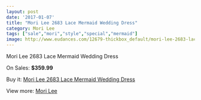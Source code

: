 ```yaml
---
layout: post
date: '2017-01-07'
title: "Mori Lee 2683 Lace Mermaid Wedding Dress"
category: Mori Lee
tags: ["sale","mori","style","special","mermaid"]
image: http://www.eudances.com/12679-thickbox_default/mori-lee-2683-lace-mermaid-wedding-dress.jpg
---
```

Mori Lee 2683 Lace Mermaid Wedding Dress

On Sales: **$359.99**
<a href="https://www.eudances.com/en/mori-lee/3895-mori-lee-2683-lace-mermaid-wedding-dress.html"><amp-img layout="responsive" width="600" height="600" src="//www.eudances.com/12679-thickbox_default/mori-lee-2683-lace-mermaid-wedding-dress.jpg" alt="Mori Lee 2683 Lace Mermaid Wedding Dress 0" /></a>
<a href="https://www.eudances.com/en/mori-lee/3895-mori-lee-2683-lace-mermaid-wedding-dress.html"><amp-img layout="responsive" width="600" height="600" src="//www.eudances.com/12684-thickbox_default/mori-lee-2683-lace-mermaid-wedding-dress.jpg" alt="Mori Lee 2683 Lace Mermaid Wedding Dress 1" /></a>
<a href="https://www.eudances.com/en/mori-lee/3895-mori-lee-2683-lace-mermaid-wedding-dress.html"><amp-img layout="responsive" width="600" height="600" src="//www.eudances.com/12683-thickbox_default/mori-lee-2683-lace-mermaid-wedding-dress.jpg" alt="Mori Lee 2683 Lace Mermaid Wedding Dress 2" /></a>
<a href="https://www.eudances.com/en/mori-lee/3895-mori-lee-2683-lace-mermaid-wedding-dress.html"><amp-img layout="responsive" width="600" height="600" src="//www.eudances.com/12682-thickbox_default/mori-lee-2683-lace-mermaid-wedding-dress.jpg" alt="Mori Lee 2683 Lace Mermaid Wedding Dress 3" /></a>
<a href="https://www.eudances.com/en/mori-lee/3895-mori-lee-2683-lace-mermaid-wedding-dress.html"><amp-img layout="responsive" width="600" height="600" src="//www.eudances.com/12681-thickbox_default/mori-lee-2683-lace-mermaid-wedding-dress.jpg" alt="Mori Lee 2683 Lace Mermaid Wedding Dress 4" /></a>
<a href="https://www.eudances.com/en/mori-lee/3895-mori-lee-2683-lace-mermaid-wedding-dress.html"><amp-img layout="responsive" width="600" height="600" src="//www.eudances.com/12680-thickbox_default/mori-lee-2683-lace-mermaid-wedding-dress.jpg" alt="Mori Lee 2683 Lace Mermaid Wedding Dress 5" /></a>

Buy it: [Mori Lee 2683 Lace Mermaid Wedding Dress](https://www.eudances.com/en/mori-lee/3895-mori-lee-2683-lace-mermaid-wedding-dress.html "Mori Lee 2683 Lace Mermaid Wedding Dress")

View more: [Mori Lee](https://www.eudances.com/en/9-mori-lee "Mori Lee")
